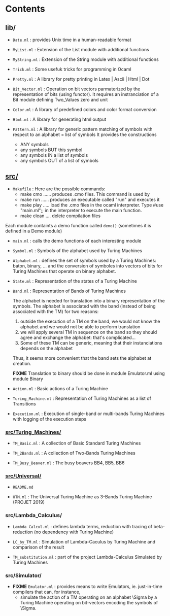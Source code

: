 Contents
========

## lib/

- `Date.ml` : provides Unix time in a human-readable format

- `MyList.ml` : Extension of the List module with additional functions

- `MyString.ml` : Extension of the String module with additional functions

- `Trick.ml` : Some usefuk tricks for programming in Ocaml

- `Pretty.ml` : A library for pretty printing in Latex | Ascii | Html | Dot

- `Bit_Vector.ml` :  Operation on bit vectors parmaterized by the representation of bits (using functor). It requires an instranciation of a Bit module defining Two_Values zero and unit

- `Color.ml` : A library of predefined colors and color format conversion

- `Html.ml` : A library for generating html output	 

- `Pattern.ml` :  A library for generic pattern matching of symbols with respect to an alphabet = list of symbols
    It provides the constructions
    - ANY symbols
    - any symbols BUT this symbol
    - any symbols IN  a list of symbols
    - any symbols OUT of a list of symbols


## [src/](src/) 

- `Makefile` : Here are the possible commands:
   - make cmo ...... produces .cmo files. This command is used by
   - make run ...... produces an executable called "run" and executes it
   - make play ..... load the .cmo files in the ocaml interpreter. Type #use "main.ml";;  in the interpreter to execute the main function.
   - make clean .... delete compilation files
 
Each module containts a demo function called `demo()` (sometimes it is defined in a Demo module)

- `main.ml` : calls the demo functions of each interesting module

- `Symbol.ml` : Symbols of the alphabet used by Turing Machines

- `Alphabet.ml` : defines the set of symbols used by a Turing Machines:  baton, binary, ...
     and the conversion of symboles into vectors of bits for Turing Machines that operate on binary alphabet.

- `State.ml` : Representation of the states of a Turing Machine

- `Band.ml` : Representation of Bands of Turing Machines

     The alphabet is needed for translation into a binary representation of the symbols.
     The alphabet is associated with the band (instead of being associated with the TM) for two reasons:
     
     1. outside the execution of a TM on the band, we would not know the alphabet and we would not be able to perform translation
     2. we will apply several TM in sequence on the band so they should agree and exchange the alphabet: that's complicated...
     3. Some of these TM can be generic, meaning that their instanciations depends on the alphabet
     
     Thus, it seems more convenient that the band sets the alphabet at creation.

     **FIXME** Translation to binary should be done in module Emulator.ml using module Binary

- `Action.ml` : Basic actions of a Turing Machine

- `Turing_Machine.ml` : Representation of Turing Machines as a list of Transitions

- `Execution.ml` : Execution of single-band or multi-bands Turing Machines with logging of the execution steps


### [src/Turing_Machines/](src/Turing_Machines/)

 - `TM_Basic.ml` : A collection of Basic Standard Turing Machines

 - `TM_2Bands.ml` : A collection of Two-Bands Turing Machines

 - `TM_Busy_Beaver.ml` : The busy beavers BB4, BB5, BB6

### [src/Universal/](src/Universal/)

  - `README.md` 
  
  - `UTM.ml` : The Universal Turing Machine as 3-Bands Turing Machine (PROJET 2019)

### src/Lambda_Calculus/

  - `Lambda_Calcul.ml` : defines lambda terms, reduction with tracing of beta-reduction (no dependency with Turing Machine)
  
  - `LC_by_TM.ml` : Simulation of Lambda-Caculus by Turing Machine and comparison of the result

  - `TM_substitution.ml` : part of the project Lambda-Calculus Simulated by Turing Machines


### src/Simulator/

- **FIXME** `Emulator.ml` : provides means to write Emulators, ie. just-in-time compilers that can, for instance,
    - simulate the action of a TM operating on an alphabet \Sigma by a Turing Machine operating on bit-vectors encoding the symbols of \Sigma.



